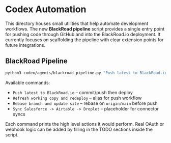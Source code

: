 # Codex Automation

This directory houses small utilities that help automate development
workflows.  The new **BlackRoad pipeline** script provides a single entry
point for pushing code through GitHub and into the BlackRoad.io
deployment.  It currently focuses on scaffolding the pipeline with clear
extension points for future integrations.

## BlackRoad Pipeline

```bash
python3 codex/agents/blackroad_pipeline.py "Push latest to BlackRoad.io"
```

Available commands:

* `Push latest to BlackRoad.io` – commit/push then deploy
* `Refresh working copy and redeploy` – alias for push workflow
* `Rebase branch and update site` – rebase on `origin/main` before push
* `Sync Salesforce -> Airtable -> Droplet` – placeholder for connector syncs

Each command prints the high level actions it would perform.  Real OAuth
or webhook logic can be added by filling in the TODO sections inside the
script.
